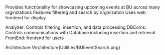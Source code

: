 Provides functionality for showcasing upcoming events at BU across many orginizations
Features filtering and search by orginization
Uses web frontend for display

Analyzer: Controls filtering, insertion, and data processing
DBComs: Controls communications with Database including insertion and retrieval
FrontEnd: frontend for users


Architecture
!Architecture(Utilities/BUEventSearch.png)